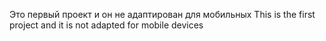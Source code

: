 Это первый проект и он не адаптирован для мобильных
This is the first project and it is not adapted for mobile devices
